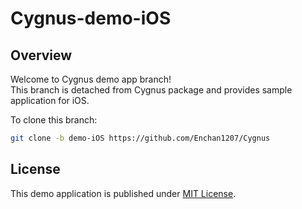 # Cygnus-demo-iOS

## Overview

Welcome to Cygnus demo app branch!  
This branch is detached from Cygnus package and provides sample application for iOS.

To clone this branch:

```sh
git clone -b demo-iOS https://github.com/Enchan1207/Cygnus
```

## License

This demo application is published under [MIT License](LICENSE).
